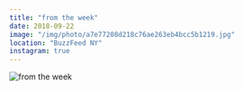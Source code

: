 ```yaml
---
title: "from the week"
date: 2018-09-22
image: "/img/photo/a7e77208d218c76ae263eb4bcc5b1219.jpg"
location: "BuzzFeed NY"
instagram: true
---
```


![from the week](/img/photo/a7e77208d218c76ae263eb4bcc5b1219.jpg)
